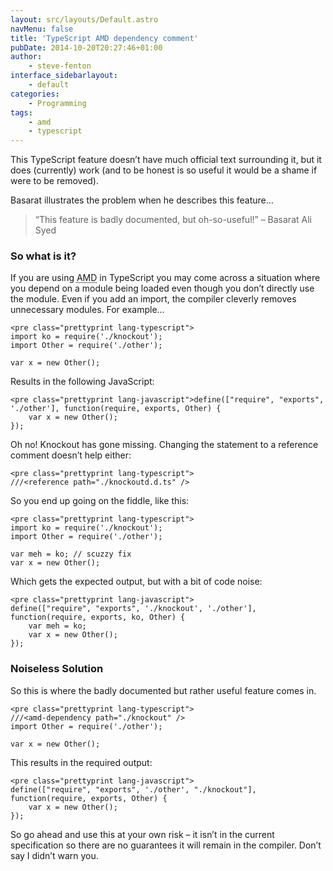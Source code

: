 ```yaml
---
layout: src/layouts/Default.astro
navMenu: false
title: 'TypeScript AMD dependency comment'
pubDate: 2014-10-20T20:27:46+01:00
author:
    - steve-fenton
interface_sidebarlayout:
    - default
categories:
    - Programming
tags:
    - amd
    - typescript
---
```


This TypeScript feature doesn’t have much official text surrounding it, but it does (currently) work (and to be honest is so useful it would be a shame if were to be removed).

Basarat illustrates the problem when he describes this feature…

> “This feature is badly documented, but oh-so-useful!” – Basarat Ali Syed

### So what is it?

If you are using <abbr title="Asynchronous Module Definitions">AMD</abbr> in TypeScript you may come across a situation where you depend on a module being loaded even though you don’t directly use the module. Even if you add an import, the compiler cleverly removes unnecessary modules. For example…

```
<pre class="prettyprint lang-typescript">
import ko = require('./knockout');
import Other = require('./other');

var x = new Other();
```

Results in the following JavaScript:

```
<pre class="prettyprint lang-javascript">define(["require", "exports", './other'], function(require, exports, Other) {
    var x = new Other();
});
```

Oh no! Knockout has gone missing. Changing the statement to a reference comment doesn’t help either:

```
<pre class="prettyprint lang-typescript">
///<reference path="./knockoutd.d.ts" />
```

So you end up going on the fiddle, like this:

```
<pre class="prettyprint lang-typescript">
import ko = require('./knockout');
import Other = require('./other');

var meh = ko; // scuzzy fix
var x = new Other();
```

Which gets the expected output, but with a bit of code noise:

```
<pre class="prettyprint lang-javascript">
define(["require", "exports", './knockout', './other'], function(require, exports, ko, Other) {
    var meh = ko;
    var x = new Other();
});
```

### Noiseless Solution

So this is where the badly documented but rather useful feature comes in.

```
<pre class="prettyprint lang-typescript">
///<amd-dependency path="./knockout" />
import Other = require('./other');

var x = new Other();
```

This results in the required output:

```
<pre class="prettyprint lang-javascript">
define(["require", "exports", './other', "./knockout"], function(require, exports, Other) {
    var x = new Other();
});
```

So go ahead and use this at your own risk – it isn’t in the current specification so there are no guarantees it will remain in the compiler. Don’t say I didn’t warn you.